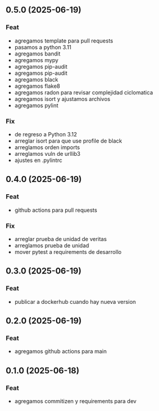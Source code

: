 ## 0.5.0 (2025-06-19)

### Feat

- agregamos template para pull requests
- pasamos a python 3.11
- agregamos bandit
- agregamos mypy
- agregamos pip-audit
- agregamos pip-audit
- agregamos black
- agregamos flake8
- agregamos radon para revisar complejidad ciclomatica
- agregamos isort y ajustamos archivos
- agregamos pylint

### Fix

- de regreso a Python 3.12
- arreglar isort para que use profile de black
- arreglamos orden imports
- arreglamos vuln de urllib3
- ajustes en .pylintrc

## 0.4.0 (2025-06-19)

### Feat

- github actions para pull requests

### Fix

- arreglar prueba de unidad de veritas
- arreglamos prueba de unidad
- mover pytest a requirements de desarrollo

## 0.3.0 (2025-06-19)

### Feat

- publicar a dockerhub cuando hay nueva version

## 0.2.0 (2025-06-19)

### Feat

- agregamos github actions para main

## 0.1.0 (2025-06-18)

### Feat

- agregamos commitizen y requirements para dev
